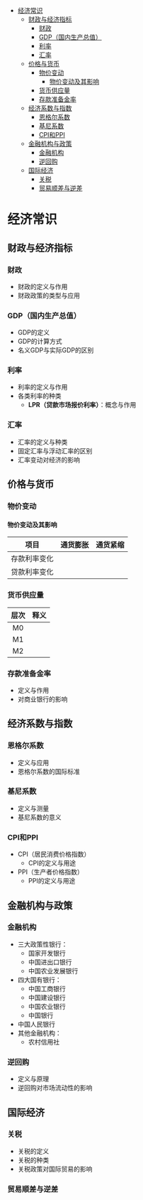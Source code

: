 + [经济常识](#经济常识)
  + [财政与经济指标](#财政与经济指标)
    + [财政](#财政)
    + [GDP（国内生产总值）](#gdp国内生产总值)
    + [利率](#利率)
    + [汇率](#汇率)
  + [价格与货币](#价格与货币)
    + [物价变动](#物价变动)
      + [物价变动及其影响](#物价变动及其影响)
    + [货币供应量](#货币供应量)
    + [存款准备金率](#存款准备金率)
  + [经济系数与指数](#经济系数与指数)
    + [恩格尔系数](#恩格尔系数)
    + [基尼系数](#基尼系数)
    + [CPI和PPI](#cpi和ppi)
  + [金融机构与政策](#金融机构与政策)
    + [金融机构](#金融机构)
    + [逆回购](#逆回购)
  + [国际经济](#国际经济)
    + [关税](#关税)
    + [贸易顺差与逆差](#贸易顺差与逆差)

# 经济常识

## 财政与经济指标

### 财政

+ 财政的定义与作用
+ 财政政策的类型与应用

### GDP（国内生产总值）

+ GDP的定义
+ GDP的计算方式
+ 名义GDP与实际GDP的区别

### 利率

+ 利率的定义与作用
+ 各类利率的种类
  + **LPR（贷款市场报价利率）**：概念与作用

### 汇率

+ 汇率的定义与种类
+ 固定汇率与浮动汇率的区别
+ 汇率变动对经济的影响

## 价格与货币

### 物价变动

#### 物价变动及其影响

|     项目     | 通货膨胀 | 通货紧缩 |
| :----------: | :------: | :------: |
| 存款利率变化 |          |          |
| 贷款利率变化 |          |          |

### 货币供应量

| 层次  | 释义  |
| :---: | :---: |
|  M0   |       |
|  M1   |       |
|  M2   |       |

### 存款准备金率

+ 定义与作用
+ 对商业银行的影响

## 经济系数与指数

### 恩格尔系数

+ 定义与应用
+ 恩格尔系数的国际标准

### 基尼系数

+ 定义与测量
+ 基尼系数的意义

### CPI和PPI

+ CPI（居民消费价格指数）
  + CPI的定义与用途
+ PPI（生产者价格指数）
  + PPI的定义与用途

## 金融机构与政策

### 金融机构

+ 三大政策性银行：
  + 国家开发银行
  + 中国进出口银行
  + 中国农业发展银行
+ 四大国有银行：
  + 中国工商银行
  + 中国建设银行
  + 中国农业银行
  + 中国银行
+ 中国人民银行
+ 其他金融机构：
  + 农村信用社

### 逆回购

+ 定义与原理
+ 逆回购对市场流动性的影响

## 国际经济

### 关税

+ 关税的定义
+ 关税的种类
+ 关税政策对国际贸易的影响

### 贸易顺差与逆差